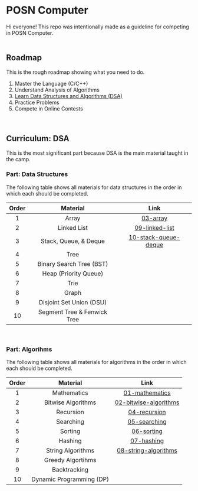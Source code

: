 # POSN Computer

Hi everyone! This repo was intentionally made as a guideline for competing in POSN Computer.
<br><br>

## Roadmap

This is the rough roadmap showing what you need to do.

1. Master the Language (C/C++)
2. Understand Analysis of Algorithms
3. [Learn Data Structures and Algorithms (DSA)](#curriculum-dsa)
4. Practice Problems
5. Compete in Online Contests
<br>

## Curriculum: DSA

This is the most significant part because DSA is the main material taught in the camp.

### Part: Data Structures

The following table shows all materials for data structures in the order in which each should be completed.

| Order | Material | Link |
|:---:|:---:|:---:|
| 1 | Array | [03-array](materials/03-array/) |
| 2 | Linked List | [09-linked-list](materials/09-linked-list/) |
| 3 | Stack, Queue, & Deque | [10-stack-queue-deque](materials/10-stack-queue-deque/) |
| 4 | Tree | |
| 5 | Binary Search Tree (BST) | |
| 6 | Heap (Priority Queue) | |
| 7 | Trie | |
| 8 | Graph | |
| 9 | Disjoint Set Union (DSU) | |
| 10 | Segment Tree & Fenwick Tree | |
<br>

### Part: Algorihms

The following table shows all materials for algorithms in the order in which each should be completed.

| Order | Material | Link |
|:---:|:---:|:---:|
| 1 | Mathematics | [01-mathematics](materials/01-mathematics/) |
| 2 | Bitwise Algorithms | [02-bitwise-algorithms](materials/02-bitwise-algorithms/) |
| 3 | Recursion | [04-recursion](materials/04-recursion/) |
| 4 | Searching | [05-searching](materials/05-searching/) |
| 5 | Sorting | [06-sorting](materials/06-sorting/) |
| 6 | Hashing | [07-hashing](materials/07-hashing/) |
| 7 | String Algorithms | [08-string-algorithms](materials/08-string-algorithms/) |
| 8 | Greedy Algortihms | |
| 9 | Backtracking | |
| 10 | Dynamic Programming (DP) | |
